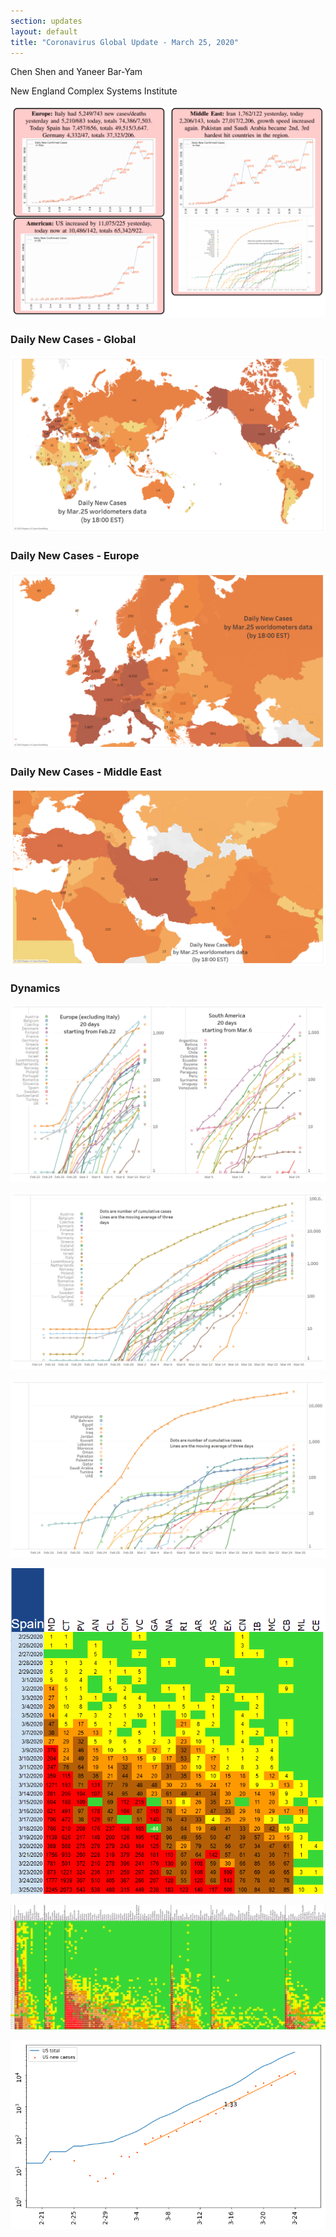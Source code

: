 ```yaml
---
section: updates
layout: default
title: "Coronavirus Global Update - March 25, 2020"
---
```


Chen Shen and Yaneer Bar-Yam

New England Complex Systems Institute

![](/media/5e7bf8fc997939783f1799a5_main%20figure%203_25.PNG)

### Daily New Cases - Global

![](/media/5e7bf909f336c7b2984e0449_Intl_3_25.png)

### Daily New Cases - Europe

![](/media/5e7bf9165a589c45629fc6b6_Intl_3_25a.png)

### Daily New Cases - Middle East

![](/media/5e7bf921cbc861e09f2d983d_Intl_3_25b.png)

### Dynamics

![](/media/5e7bf93dbddba99f262f6ce3_Daily_misc_3_25a.png)

![](/media/5e7bf96f1cda011d7d0c5616_EU_3_25.png)

![](/media/5e7bf9bbf336c7497a4e67f1_ME_3_25.png)

![](/media/5e7bf9cbcbc86129622e0408_Spain_3_25.png)

![](/media/5e7bf9d5480ff28d2ef35814_Global_3_25.png)

![](/media/5e7bfa4bab5b5755b4ef2456_Daily_misc_3_25.png)
